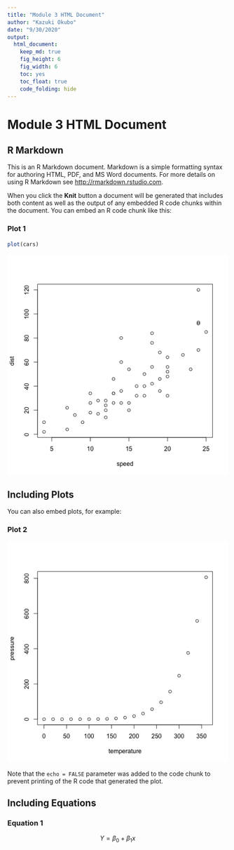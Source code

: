 ```yaml
---
title: "Module 3 HTML Document"
author: "Kazuki Okubo"
date: "9/30/2020"
output:
  html_document:
    keep_md: true
    fig_height: 6
    fig_width: 6
    toc: yes
    toc_float: true
    code_folding: hide
---
```




# Module 3 HTML Document

## R Markdown

This is an R Markdown document. Markdown is a simple formatting syntax for authoring HTML, PDF, and MS Word documents. For more details on using R Markdown see <http://rmarkdown.rstudio.com>.

When you click the **Knit** button a document will be generated that includes both content as well as the output of any embedded R code chunks within the document. You can embed an R code chunk like this:

### Plot 1


```r
plot(cars)
```

![](html_document_files/figure-html/cars-1.png)<!-- -->

## Including Plots

You can also embed plots, for example:

### Plot 2

![](html_document_files/figure-html/pressure-1.png)<!-- -->

Note that the `echo = FALSE` parameter was added to the code chunk to prevent printing of the R code that generated the plot.

## Including Equations
### Equation 1
$$ Y = \beta_0 + \beta_1x $$
